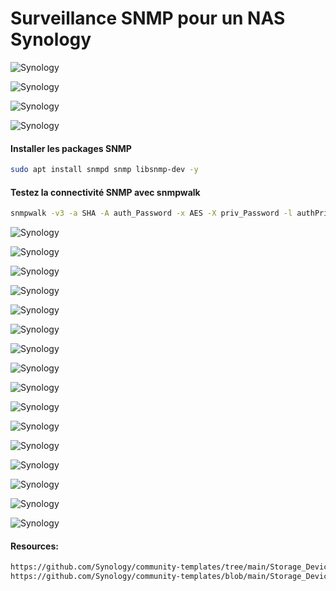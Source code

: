 # Surveillance SNMP pour un NAS Synology

![Synology](/assets/Zabbix-NAS-with-SNM/01.png)

![Synology](/assets/Zabbix-NAS-with-SNM/02.png)

![Synology](/assets/Zabbix-NAS-with-SNM/03.png)

![Synology](/assets/Zabbix-NAS-with-SNM/04.png)

#### Installer les packages SNMP

```sh
sudo apt install snmpd snmp libsnmp-dev -y
```

#### Testez la connectivité SNMP avec snmpwalk

```sh
snmpwalk -v3 -a SHA -A auth_Password -x AES -X priv_Password -l authPriv -u admin <IP DE Synology> | head -10
```

![Synology](/assets/Zabbix-NAS-with-SNM/05.png)

![Synology](/assets/Zabbix-NAS-with-SNM/06.png)

![Synology](/assets/Zabbix-NAS-with-SNM/07.png)

![Synology](/assets/Zabbix-NAS-with-SNM/08.png)

![Synology](/assets/Zabbix-NAS-with-SNM/09.png)

![Synology](/assets/Zabbix-NAS-with-SNM/10.png)

![Synology](/assets/Zabbix-NAS-with-SNM/11.png)

![Synology](/assets/Zabbix-NAS-with-SNM/12.png)

![Synology](/assets/Zabbix-NAS-with-SNM/13.png)

![Synology](/assets/Zabbix-NAS-with-SNM/14.png)

![Synology](/assets/Zabbix-NAS-with-SNM/15.png)

![Synology](/assets/Zabbix-NAS-with-SNM/16.png)

![Synology](/assets/Zabbix-NAS-with-SNM/17-1.png)

![Synology](/assets/Zabbix-NAS-with-SNM/17-2.png)

![Synology](/assets/Zabbix-NAS-with-SNM/18.png)

![Synology](/assets/Zabbix-NAS-with-SNM/19.png)

#### Resources:

```sh
https://github.com/Synology/community-templates/tree/main/Storage_Devices/Synology/template_synology_diskstation_snmpv3
https://github.com/Synology/community-templates/blob/main/Storage_Devices/Synology/template_synology_diskstation_snmpv3/6.4/template_synology_diskstation_snmpv3.yaml
```
